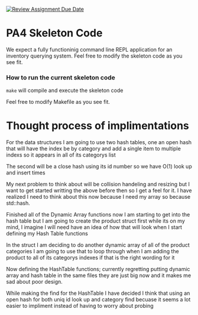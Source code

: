 [![Review Assignment Due Date](https://classroom.github.com/assets/deadline-readme-button-22041afd0340ce965d47ae6ef1cefeee28c7c493a6346c4f15d667ab976d596c.svg)](https://classroom.github.com/a/pAwGQi_N)

# PA4 Skeleton Code
We expect a fully functioninig command line REPL application for an inventory querying system. Feel free to modify the skeleton code as you see fit.

### How to run the current skeleton code
`make` will compile and execute the skeleton code

Feel free to modify Makefile as you see fit.

# Thought process of implimentations 

For the data structures I am going to use two hash tables, one an open hash that will have the index be by category 
and add a single item to multiple indexs so it appears in all of its categorys list

The second will be a close hash using its id number so we have O(1) look up and insert times

My next problem to think about will be collision handeling and resizing but I want to get started writting the above before then so I get a feel for it. I have realized I need to think about this now because I need my array so because std::hash.

Finished all of the Dynamic Array functions now I am starting to get into the hash table but I am going to create the product struct first while its on my mind, I imagine I will need have an idea of how that will look when I start defining my Hash Table functions

In the struct I am deciding to do another dynamic array of all of the product categories I am going to use that to loop through
when I am adding the product to all of its categorys indexes if that is the right wording for it

Now defining the HashTable functions; currently regretting putting dynamic array and hash table in the same files they are just big now and it makes me sad about poor design.

While making the find for the HashTable I have decided I think that using an open hash for both uniq id look up and category find becuase it seems a lot easier to impliment instead of having to worry about probing 